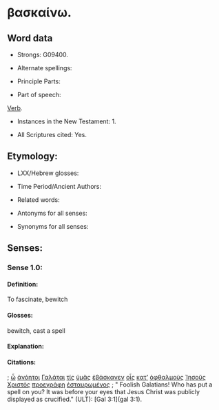 # βασκαίνω.

<!-- Status: S2=NeedsFinalCheck -->
<!-- Lexica used for edits: LN MM -->

## Word data

* Strongs: G09400.


* Alternate spellings:

* Principle Parts: 

* Part of speech: 

[Verb](http://ugg.readthedocs.io/en/latest/verb.html). 

* Instances in the New Testament: 1.

* All Scriptures cited: Yes.

## Etymology: 

* LXX/Hebrew glosses: 

* Time Period/Ancient Authors: 

* Related words: 

* Antonyms for all senses:

* Synonyms for all senses: 

## Senses:

### Sense  1.0: 

#### Definition: 

To fascinate, bewitch

#### Glosses: 

bewitch, cast a spell

#### Explanation: 

#### Citations: 

; [ὦ](../G55990/01.md) [ἀνόητοι](../G04530/01.md) [Γαλάται](../G10520/01.md) [τίς](../G51010/01.md) [ὑμᾶς](../G47710/01.md) [ἐβάσκανεν](../G09400/01.md) [οἷς](../G37390/01.md) [κατ’](../G25960/01.md) [ὀφθαλμοὺς](../G37880/01.md) [Ἰησοῦς](../G24240/01.md) [Χριστὸς](../G55470/01.md) [προεγράφη](../G42700/01.md) [ἐσταυρωμένος](../G47170/01.md)
; " Foolish Galatians! Who has put a spell on you? It was before your eyes that Jesus Christ was publicly displayed as crucified." (ULT): 
[Gal 3:1](gal 3:1).
